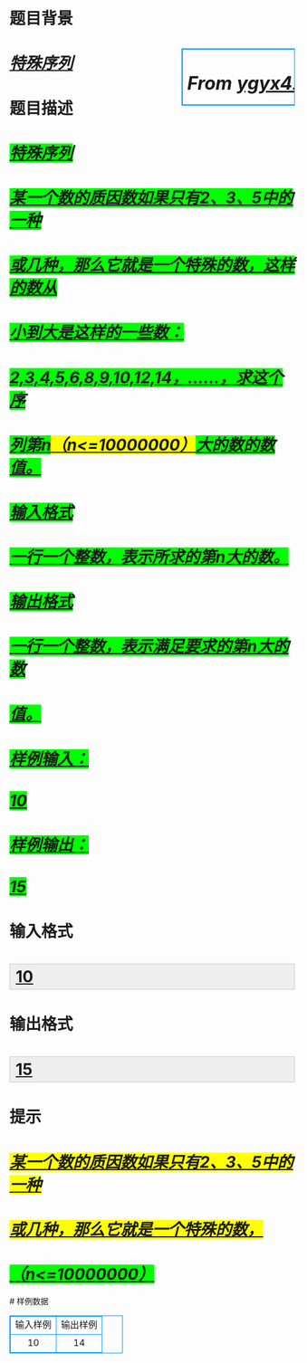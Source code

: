 # 

 
 # 题目背景 
<table align="right" border="0" cellpadding="0" cellspacing="0">
	<tbody>
		<tr>
			<td>
			<h1 style="font-style: italic;"><strong><span style="FONT-WEIGHT: bold">From</span>&nbsp;<a href="http://oa.dgygyx.cn/User_Show.asp?id=5" se_prerender_url="loading">ygyx41zhzh</a></strong></h1>
			</td>
		</tr>
	</tbody>
</table>

<h1 style="font-style: italic;"><strong><a href="http://oa.dgygyx.cn/Problem_Show.asp?id=1125"><font class="style1">特殊序列</font></a></strong></h1> 

 
 # 题目描述 
<h1 style="font-style: italic;"><span style="background-color:Lime;"><u><strong>特殊序列</strong></u></span></h1>

<h1 style="font-style: italic;"><span style="background-color:Lime;"><u><strong>某一个数的质因数如果只有2、3、5中的一种</strong></u></span></h1>

<h1 style="font-style: italic;"><span style="background-color:Lime;"><u><strong>或几种，那么它就是一个特殊的数，这样的数从</strong></u></span></h1>

<h1 style="font-style: italic;"><span style="background-color:Lime;"><u><strong>小到大是这样的一些数：</strong></u></span></h1>

<h1 style="font-style: italic;"><span style="background-color:Lime;"><u><strong>2,3,4,5,6,8,9,10,12,14，&hellip;&hellip;，求这个序</strong></u></span></h1>

<h1 style="font-style: italic;"><span style="background-color:Lime;"><u><strong>列第n<span style="background-color:Yellow;">（n&lt;=10000000）</span>大的数的数值。</strong></u></span></h1>

<h1 style="font-style: italic;"><span style="background-color:Lime;"><u><strong>输入格式</strong></u></span></h1>

<h1 style="font-style: italic;"><span style="background-color:Lime;"><u><strong>一行一个整数，表示所求的第n大的数。</strong></u></span></h1>

<h1 style="font-style: italic;"><span style="background-color:Lime;"><u><strong>输出格式</strong></u></span></h1>

<h1 style="font-style: italic;"><span style="background-color:Lime;"><u><strong>一行一个整数，表示满足要求的第n大的数</strong></u></span></h1>

<h1 style="font-style: italic;"><span style="background-color:Lime;"><u><strong>值。</strong></u></span></h1>

<h1 style="font-style: italic;"><span style="background-color:Lime;"><u><strong>样例输入：</strong></u></span></h1>

<h1 style="font-style: italic;"><span style="background-color:Lime;"><u><strong>10</strong></u></span></h1>

<h1 style="font-style: italic;"><span style="background-color:Lime;"><u><strong>样例输出：</strong></u></span></h1>

<h1 style="font-style: italic;"><span style="background-color:Lime;"><u><strong>15</strong></u></span></h1> 

 
 # 输入格式 
<h1 style="background-color: rgb(238, 238, 238); border: 1px solid rgb(204, 204, 204); padding: 5px 10px;"><strong><u>10</u></strong></h1> 

 
 # 输出格式 
<h1 style="background-color: rgb(238, 238, 238); border: 1px solid rgb(204, 204, 204); padding: 5px 10px;"><strong><u>15</u></strong></h1> 

 
 # 提示 
<h1 style="font-style: italic;"><span style="background-color:Yellow;"><u><strong>某一个数的质因数如果只有2、3、5中的一种</strong></u></span></h1>

<h1 style="font-style: italic;"><span style="background-color:Yellow;"><u><strong>或几种，那么它就是一个特殊的数，</strong></u></span></h1>

<h1 style="font-style: italic;"><span style="background-color:Lime;"><u><strong>（n&lt;=10000000）</strong></u></span></h1> 
# 样例数据
<style>
        table,table tr th, table tr td { border:1px solid #0094ff; }
        table { width: 200px; min-height: 25px; line-height: 25px; text-align: center; border-collapse: collapse;}   
    </style>
<table>
	<tr>
		<td>输入样例</td>
		<td>输出样例</td>
	</tr>
<tr><td>10
</td><td>14</td></tr></table>
